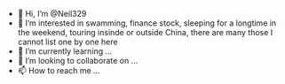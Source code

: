 - 👋 Hi, I’m @Neil329
- 👀 I’m interested in swamming, finance stock, sleeping for a longtime in the weekend, touring insinde or outside China, there are many those I cannot list one by one here
- 🌱 I’m currently learning ...
- 💞️ I’m looking to collaborate on ...
- 📫 How to reach me ...
